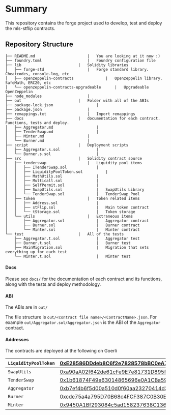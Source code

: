 # Summary

This repository contains the forge project used to develop, test and deploy the mls-stflip contracts.

## Repository Structure

```
├── README.md						|	You are looking at it now :)
├── foundry.toml					|	Foundry configuration file
├── lib							|	Solidity libraries				
│   ├── forge-std 					|	Forge standard library. Cheatcodes, console.log, etc		
│   ├── openzeppelin-contracts				|	Openzeppelin library. SafeMath, ERC20, etc
│   └── openzeppelin-contracts-upgradeable		|	Upgradeable OpenZeppelin
├── node_modules					|
├── out 						|	Folder with all of the ABIs
├── package-lock.json					|
├── package.json					|
├── remappings.txt					|	Import remappings
├── docs						| 	documentation for each contract. Functions, tests and deploy.
│   ├── Aggregator.md					|
│   ├── TenderSwap.md 					|
│   ├── Minter.md					|	
│   └── Burner.md					|
├── script						|	Deployment scripts
│   ├── Aggregator.s.sol				|	
│   └── Burner.s.sol					|
├── src							|	Solidity contract source
│   ├── tenderswap					|	Liquidity pool items
│   │   ├── ITenderSwap.sol				|	
│   │   ├── LiquidityPoolToken.sol			|	
│   │   ├── MathUtils.sol				|	
│   │   ├── Multicall.sol				|
│   │   ├── SelfPermit.sol				|
│   │   ├── SwapUtils.sol				|	SwapUtils Library
│   │   └── TenderSwap.sol				|	TenderSwap Pool 
│   ├── token						|	Token related items
│   │   ├── Address.sol					|
│   │   ├── stFlip.sol					|	Main token contract
│   │   └── tStorage.sol				|	Token storage
│   └── utils						|	Extraneous items 
│       ├── Aggregator.sol				|	Aggregator contract
│       ├── Burner.sol					|	Burner contract
│       └── Minter.sol					|	Minter contract
└── test						|	All of the tests
    ├── Aggregator.t.sol				|	Aggregator test
    ├── Burner.t.sol					|	Burner test
    ├── MainMigration.sol				|	Migration that sets everything up for each test
    └── Minter.t.sol					|	Minter test
```

#### Docs

Please see `docs/` for the documentation of each contract and its functions, along with the tests and deploy methodology.

#### ABI

The ABIs are in `out/`

The file structure is `out/<contract file name>/<ContractName>.json`. For example `out/Aggregator.sol/Aggregator.json` is the ABI of the `Aggregator` contract.

#### Addresses

The contracts are deployed at the following on Goerli

| `LiquidityPoolToken` | [0xE28586DDdeb8C6f2e7828578bBC0eA7B26B9484D](https://goerli.etherscan.io/address/0xE28586DDdeb8C6f2e7828578bBC0eA7B26B9484D) |
| -------------------- | :----------------------------------------------------------- |
| `SwapUtils`          | [0xa90aA02f642de61cFe9E7e81731D895f9E674ffA](https://goerli.etherscan.io/address/0xa90aA02f642de61cFe9E7e81731D895f9E674ffA) |
| `TenderSwap`         | [0x1b61874F49e63014865696e0A1CBa5926C516cDF](https://goerli.etherscan.io/address/0x1b61874F49e63014865696e0A1CBa5926C516cDF) |
| `Aggregator`         | [0xb7ef4b6f5d00a510d0f60aa23270414d3ad465df](https://goerli.etherscan.io/address/0xb7ef4b6f5d00a510d0f60aa23270414d3ad465df ) |
| `Burner`             | [0xcde75a4a795D70B68c4FCF387C0B30EB7faF6aEE](https://goerli.etherscan.io/address/0xcde75a4a795D70B68c4FCF387C0B30EB7faF6aEE) |
| `Minter`             | [0x9450A1Bf293084c5ad158237638C1361C4A1EE3C](https://goerli.etherscan.io/address/0x9450A1Bf293084c5ad158237638C1361C4A1EE3C) |

